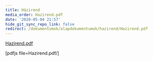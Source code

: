 ```yaml
---
title: Házirend
media_order: Hazirend.pdf
date: '2020-05-04 21:57'
hide_git_sync_repo_link: false
redirect: /dokumentumok/alapdokumentumok/hazirend/Hazirend.pdf
---
```


[Hazirend.pdf](Hazirend.pdf)

[pdfjs file=Hazirend.pdf/]

